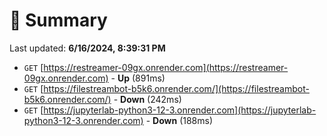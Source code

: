 # 📖 Summary
Last updated: **6/16/2024, 8:39:31 PM**

- `GET` [https://restreamer-09gx.onrender.com](https://restreamer-09gx.onrender.com) - **Up** (891ms)
- `GET` [https://filestreambot-b5k6.onrender.com/](https://filestreambot-b5k6.onrender.com/) - **Down** (242ms)
- `GET` [https://jupyterlab-python3-12-3.onrender.com](https://jupyterlab-python3-12-3.onrender.com) - **Down** (188ms)
